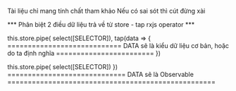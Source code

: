 Tài liệu chỉ mang tính chất tham khảo 
Nếu có sai sót thì cút đừng xài

*** Phân biệt 2 điều dữ liệu trả về từ store - tap rxjs operator ***

this.store.pipe(
  select([SELECTOR]),
  tap(data => {
    ============================ DATA sẽ là kiểu dữ liệu cơ bản, hoặc do ta định nghĩa ========================
})



this.store.pipe(
  select([SELECTOR])
}) ============================= DATA sẽ là Observable ===================================================
